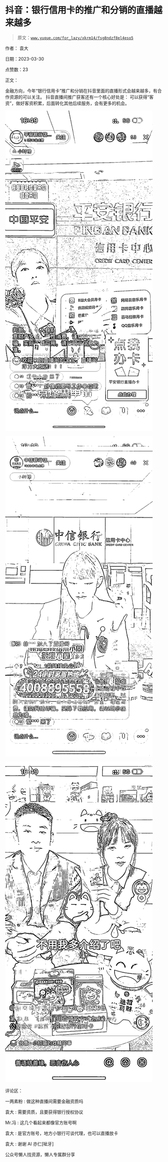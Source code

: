 # 抖音：银行信用卡的推广和分销的直播越来越多

> 原文：[`www.yuque.com/for_lazy/xkrm14/fsg8ndzf8el4eso5`](https://www.yuque.com/for_lazy/xkrm14/fsg8ndzf8el4eso5)



作者： 袁大



日期：2023-03-30



点赞数：23



正文：



金融方向，今年“银行信用卡”推广和分销在抖音里面的直播形式会越来越多，有合作资源的可以关注。 抖音直播间推广获客还有一个核心好处是： 可以获得“客资”，做好客资积累，后面转化其他后续服务，会有更多的机会。



![](img/c7bf483e1d4414758104c6d2a3857308.png)  

![](img/8f2f2a068c0092e3d4ebeca4ec37bcb1.png)  

![](img/5fa7cb5c4e62514843f2ab042351d46a.png)  

评论区：



一两素粉 : 做这种直播间需要金融资质吗



袁大 : 需要资质，且要获得银行授权协议



Mr.冯 : 这几个看起来都像官方账号啊



袁大 : 是官方账号，地方小银行可谈代理，也可以直播放卡



袁大 : 谢谢 AI 亦仁[呲牙]



公众号懒人找资源，懒人专属群分享

